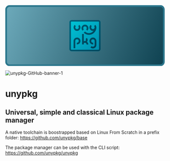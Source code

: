 <?xml version="1.0" encoding="UTF-8" standalone="no"?><!DOCTYPE svg PUBLIC "-//W3C//DTD SVG 1.1//EN" "http://www.w3.org/Graphics/SVG/1.1/DTD/svg11.dtd"><svg width="100%" height="100%" viewBox="0 0 2514 960" version="1.1" xmlns="http://www.w3.org/2000/svg" xmlns:xlink="http://www.w3.org/1999/xlink" xml:space="preserve" xmlns:serif="http://www.serif.com/" style="fill-rule:evenodd;clip-rule:evenodd;stroke-miterlimit:1.5;"><rect id="unypkg-GitHub-Banner" x="0" y="-0" width="2513.28" height="960" style="fill:none;"/><clipPath id="_clip1"><rect x="0" y="-0" width="2513.28" height="960"/></clipPath><g clip-path="url(#_clip1)"><path d="M2513.28,67.2c0,-37.089 -30.111,-67.2 -67.2,-67.2l-2378.88,-0c-37.089,-0 -67.2,30.111 -67.2,67.2l0,825.6c0,37.089 30.111,67.2 67.2,67.2l2378.88,-0c37.089,-0 67.2,-30.111 67.2,-67.2l0,-825.6Z" style="fill:url(#_Linear2);"/><path d="M2513.28,67.2l0,825.6c0,37.089 -30.111,67.2 -67.2,67.2l-2378.88,-0c-37.089,-0 -67.2,-30.111 -67.2,-67.2l0,-825.6c0,-37.089 30.111,-67.2 67.2,-67.2l2378.88,-0c37.089,-0 67.2,30.111 67.2,67.2Zm-25.922,-0c0,-22.782 -18.496,-41.278 -41.278,-41.278l-2378.88,-0c-22.782,-0 -41.278,18.496 -41.278,41.278l-0,825.6c-0,22.782 18.496,41.278 41.278,41.278l2378.88,0c22.782,0 41.278,-18.496 41.278,-41.278l0,-825.6Z" style="fill:#2a768c;"/><g id="unypkg-rounded-square"><path d="M1502.4,268.646c0,-18.989 -15.417,-34.406 -34.406,-34.406l-422.708,-0c-18.989,-0 -34.406,15.417 -34.406,34.406l0,422.708c0,18.989 15.417,34.406 34.406,34.406l422.708,-0c18.989,-0 34.406,-15.417 34.406,-34.406l0,-422.708Z" style="fill:url(#_Linear3);"/><path d="M1502.4,268.646l0,422.708c0,18.989 -15.417,34.406 -34.406,34.406l-422.708,-0c-18.989,-0 -34.406,-15.417 -34.406,-34.406l0,-422.708c0,-18.989 15.417,-34.406 34.406,-34.406l422.708,-0c18.989,-0 34.406,15.417 34.406,34.406Zm-24.231,0c0,-5.616 -4.559,-10.175 -10.175,-10.175l-422.708,-0c-5.616,-0 -10.175,4.559 -10.175,10.175l-0,422.708c-0,5.616 4.559,10.175 10.175,10.175l422.708,0c5.616,0 10.175,-4.559 10.175,-10.175l0,-422.708Z" style="fill:url(#_Linear4);"/><g id="unypkg-logo-writing"><g><g><path d="M1224.52,453.694l-0,165.011" style="fill:none;stroke:url(#_Linear5);stroke-width:27.11px;"/><path id="Sketch006_w0001" d="M1275.83,524.563c6.452,5.909 10.131,14.267 10.131,23.016c0,17.123 -14.089,31.212 -31.211,31.212" style="fill:none;stroke:url(#_Linear6);stroke-width:27.11px;stroke-miterlimit:4;"/><path id="Sketch006_w00011" serif:id="Sketch006_w0001" d="M1224.52,591.978c15.156,-16.54 41.238,-17.679 57.778,-2.523c8.452,7.745 13.27,18.697 13.267,30.161" style="fill:none;stroke:url(#_Linear7);stroke-width:27.11px;stroke-miterlimit:4;"/></g><path id="g-076-Solid---needs-correction" serif:id="g 076 Solid - needs correction" d="M1351.88,654.729c7.478,8.152 18.217,13.266 30.14,13.266c22.571,0 40.895,-18.324 40.895,-40.894l0,-62.706c0,-22.586 -18.309,-40.895 -40.895,-40.895c-22.57,0 -40.894,18.324 -40.894,40.895c-0,22.57 18.324,40.894 40.894,40.894c1.198,0 2.394,-0.052 3.585,-0.157" style="fill:none;stroke:url(#_Linear8);stroke-width:27.11px;stroke-linejoin:bevel;stroke-miterlimit:1;"/><path d="M1127.68,605.053c11.42,1.003 22.751,-2.841 31.203,-10.585c16.541,-15.155 17.682,-41.237 2.528,-57.778c-15.156,-16.542 -41.238,-17.682 -57.779,-2.527c-8.453,7.744 -13.271,18.695 -13.269,30.159l-0,113.785" style="fill:none;fill-rule:nonzero;stroke:url(#_Linear9);stroke-width:27.11px;stroke-miterlimit:4;"/></g><g id="Lines"><g><path id="Sketch006_w0000" d="M1247.15,424.728c19.318,18.745 45.204,29.24 72.122,29.24c56.814,0 103.565,-46.751 103.565,-103.565c0,-0 0,-0 0,-0" style="fill:none;stroke:url(#_Linear10);stroke-width:27.11px;stroke-miterlimit:4;"/><path id="Sketch006_w0003" d="M1354.32,320.245c-8.454,7.743 -13.274,18.694 -13.274,30.158c0,22.434 18.461,40.894 40.895,40.894c22.434,0 40.895,-18.46 40.895,-40.894c-0,-11.464 -4.821,-22.415 -13.274,-30.158" style="fill:none;stroke:url(#_Linear11);stroke-width:27.11px;stroke-miterlimit:4;"/></g><path id="Sketch006_w0002" d="M1284.22,391.297c8.454,-7.742 13.274,-18.694 13.274,-30.157c-0,-22.434 -18.461,-40.895 -40.895,-40.895c-22.434,0 -40.894,18.461 -40.894,40.895c-0,11.463 4.82,22.415 13.274,30.157" style="fill:none;stroke:url(#_Linear12);stroke-width:27.11px;stroke-miterlimit:4;"/><path id="Sketch006_w00012" serif:id="Sketch006_w0001" d="M1103.64,320.245c-8.454,7.743 -13.274,18.694 -13.274,30.158c-0,22.434 18.46,40.894 40.895,40.894c22.434,0 40.894,-18.46 40.894,-40.894c0,-11.464 -4.82,-22.415 -13.274,-30.158" style="fill:none;stroke:url(#_Linear13);stroke-width:27.11px;stroke-miterlimit:4;"/></g></g></g></g><defs><linearGradient id="_Linear2" x1="0" y1="0" x2="1" y2="0" gradientUnits="userSpaceOnUse" gradientTransform="matrix(2513.28,960,-960,2513.28,6.36646e-12,0)"><stop offset="0" style="stop-color:#6daabb;stop-opacity:1"/><stop offset="1" style="stop-color:#0e4150;stop-opacity:1"/></linearGradient><linearGradient id="_Linear3" x1="0" y1="0" x2="1" y2="0" gradientUnits="userSpaceOnUse" gradientTransform="matrix(-491.52,-491.52,491.52,-491.52,1502.4,725.76)"><stop offset="0" style="stop-color:#008dae;stop-opacity:1"/><stop offset="1" style="stop-color:#00c5d6;stop-opacity:1"/></linearGradient><linearGradient id="_Linear4" x1="0" y1="0" x2="1" y2="0" gradientUnits="userSpaceOnUse" gradientTransform="matrix(-491.52,-491.52,491.52,-491.52,1502.4,725.76)"><stop offset="0" style="stop-color:#00475d;stop-opacity:1"/><stop offset="1" style="stop-color:#005e77;stop-opacity:1"/></linearGradient><linearGradient id="_Linear5" x1="0" y1="0" x2="1" y2="0" gradientUnits="userSpaceOnUse" gradientTransform="matrix(-577.465,-577.465,577.465,-577.465,1543.43,780.023)"><stop offset="0" style="stop-color:#003a4e;stop-opacity:1"/><stop offset="1" style="stop-color:#005e77;stop-opacity:1"/></linearGradient><linearGradient id="_Linear6" x1="0" y1="0" x2="1" y2="0" gradientUnits="userSpaceOnUse" gradientTransform="matrix(-577.465,-577.465,577.465,-577.465,1543.43,780.023)"><stop offset="0" style="stop-color:#003a4e;stop-opacity:1"/><stop offset="1" style="stop-color:#005e77;stop-opacity:1"/></linearGradient><linearGradient id="_Linear7" x1="0" y1="0" x2="1" y2="0" gradientUnits="userSpaceOnUse" gradientTransform="matrix(-577.465,-577.465,577.465,-577.465,1543.43,780.023)"><stop offset="0" style="stop-color:#003a4e;stop-opacity:1"/><stop offset="1" style="stop-color:#005e77;stop-opacity:1"/></linearGradient><linearGradient id="_Linear8" x1="0" y1="0" x2="1" y2="0" gradientUnits="userSpaceOnUse" gradientTransform="matrix(-577.465,-577.465,577.465,-577.465,1543.43,780.023)"><stop offset="0" style="stop-color:#003a4e;stop-opacity:1"/><stop offset="1" style="stop-color:#005e77;stop-opacity:1"/></linearGradient><linearGradient id="_Linear9" x1="0" y1="0" x2="1" y2="0" gradientUnits="userSpaceOnUse" gradientTransform="matrix(-577.465,-577.465,577.465,-577.465,1543.43,780.023)"><stop offset="0" style="stop-color:#003a4e;stop-opacity:1"/><stop offset="1" style="stop-color:#005e77;stop-opacity:1"/></linearGradient><linearGradient id="_Linear10" x1="0" y1="0" x2="1" y2="0" gradientUnits="userSpaceOnUse" gradientTransform="matrix(-577.465,-577.465,577.465,-577.465,1543.43,789.696)"><stop offset="0" style="stop-color:#003a4e;stop-opacity:1"/><stop offset="1" style="stop-color:#005e77;stop-opacity:1"/></linearGradient><linearGradient id="_Linear11" x1="0" y1="0" x2="1" y2="0" gradientUnits="userSpaceOnUse" gradientTransform="matrix(-577.465,-577.465,577.465,-577.465,1543.43,789.696)"><stop offset="0" style="stop-color:#003a4e;stop-opacity:1"/><stop offset="1" style="stop-color:#005e77;stop-opacity:1"/></linearGradient><linearGradient id="_Linear12" x1="0" y1="0" x2="1" y2="0" gradientUnits="userSpaceOnUse" gradientTransform="matrix(-577.465,-577.465,577.465,-577.465,1543.43,789.696)"><stop offset="0" style="stop-color:#003a4e;stop-opacity:1"/><stop offset="1" style="stop-color:#005e77;stop-opacity:1"/></linearGradient><linearGradient id="_Linear13" x1="0" y1="0" x2="1" y2="0" gradientUnits="userSpaceOnUse" gradientTransform="matrix(-577.465,-577.465,577.465,-577.465,1543.43,789.696)"><stop offset="0" style="stop-color:#003a4e;stop-opacity:1"/><stop offset="1" style="stop-color:#005e77;stop-opacity:1"/></linearGradient></defs></svg>
![unypkg-GitHub-banner-1](https://github.com/unypkg/.github/assets/19753510/1d888db3-2ac6-4226-84d4-ab30831163e8)

# unypkg
## Universal, simple and classical Linux package manager

A native toolchain is boostrapped based on Linux From Scratch in a prefix folder: https://github.com/unypkg/base

The package manager can be used with the CLI script: https://github.com/unypkg/unypkg
